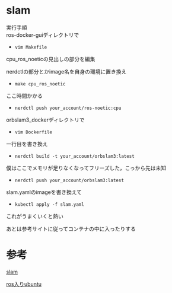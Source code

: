 # slam
実行手順  
ros-docker-guiディレクトリで  

- `vim Makefile`

cpu_ros_noeticの見出しの部分を編集

nerdctlの部分とかimage名を自身の環境に置き換え

- `make cpu_ros_noetic`

ここ時間かかる

- `nerdctl push your_account/ros-noetic:cpu`

orbslam3_dockerディレクトリで  

- `vim Dockerfile`

一行目を書き換え  

- `nerdctl build -t your_account/orbslam3:latest`

僕はここでメモリが足りなくなってフリーズした，こっから先は未知　　

- `nerdctl push your_account/orbslam3:latest`

slam.yamlのimageを書き換えて　　

- `kubectl apply -f slam.yaml`

これがうまくいくと熱い  

あとは参考サイトに従ってコンテナの中に入ったりする　　 


# 参考
[slam](https://github.com/jahaniam/orbslam3_docker)  

[ros入りubuntu](https://github.com/turlucode/ros-docker-gui)

